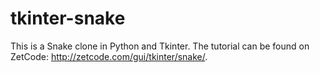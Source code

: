# tkinter-snake
This is a Snake clone in Python and Tkinter.
The tutorial can be found on ZetCode: http://zetcode.com/gui/tkinter/snake/.
